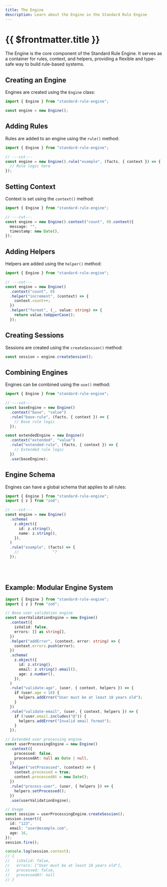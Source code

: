 ```yaml
---
title: The Engine
description: Learn about the Engine in the Standard Rule Engine
---
```


# {{ $frontmatter.title }}

The Engine is the core component of the Standard Rule Engine. It serves as a container for rules, context, and helpers, providing a flexible and type-safe way to build rule-based systems.

## Creating an Engine

Engines are created using the `Engine` class:

```ts
import { Engine } from "standard-rule-engine";

const engine = new Engine();
```

## Adding Rules

Rules are added to an engine using the `rule()` method:

```ts twoslash
import { Engine } from "standard-rule-engine";

// ---cut---
const engine = new Engine().rule("example", (facts, { context }) => {
  // Rule logic here
});
```

## Setting Context

Context is set using the `context()` method:

```ts twoslash
import { Engine } from "standard-rule-engine";

// ---cut---
const engine = new Engine().context("count", 0).context({
  message: "",
  timestamp: new Date(),
});
```

## Adding Helpers

Helpers are added using the `helper()` method:

```ts twoslash
import { Engine } from "standard-rule-engine";

// ---cut---
const engine = new Engine()
  .context("count", 0)
  .helper("increment", (context) => {
    context.count++;
  })
  .helper("format", (_, value: string) => {
    return value.toUpperCase();
  });
```

## Creating Sessions

Sessions are created using the `createSession()` method:

```ts
const session = engine.createSession();
```

## Combining Engines

Engines can be combined using the `use()` method:

```ts twoslash
import { Engine } from "standard-rule-engine";

// ---cut---
const baseEngine = new Engine()
  .context("base", "value")
  .rule("base-rule", (facts, { context }) => {
    // Base rule logic
  });

const extendedEngine = new Engine()
  .context("extended", "value")
  .rule("extended-rule", (facts, { context }) => {
    // Extended rule logic
  })
  .use(baseEngine);
```

## Engine Schema

Engines can have a global schema that applies to all rules:

```ts twoslash
import { Engine } from "standard-rule-engine";
import { z } from "zod";

// ---cut---
const engine = new Engine()
  .schema(
    z.object({
      id: z.string(),
      name: z.string(),
    }),
  )
  .rule("example", (facts) => {
    //               ^?
  });
```

<br>
<br>

## Example: Modular Engine System

```ts twoslash
import { Engine } from "standard-rule-engine";
import { z } from "zod";

// Base user validation engine
const userValidationEngine = new Engine()
  .context({
    isValid: false,
    errors: [] as string[],
  })
  .helper("addError", (context, error: string) => {
    context.errors.push(error);
  })
  .schema(
    z.object({
      id: z.string(),
      email: z.string().email(),
      age: z.number(),
    }),
  )
  .rule("validate-age", (user, { context, helpers }) => {
    if (user.age < 18) {
      helpers.addError("User must be at least 18 years old");
    }
  })
  .rule("validate-email", (user, { context, helpers }) => {
    if (!user.email.includes("@")) {
      helpers.addError("Invalid email format");
    }
  });

// Extended user processing engine
const userProcessingEngine = new Engine()
  .context({
    processed: false,
    processedAt: null as Date | null,
  })
  .helper("setProcessed", (context) => {
    context.processed = true;
    context.processedAt = new Date();
  })
  .rule("process-user", (user, { helpers }) => {
    helpers.setProcessed();
  })
  .use(userValidationEngine);

// Usage
const session = userProcessingEngine.createSession();
session.insert({
  id: "123",
  email: "user@example.com",
  age: 16,
});
session.fire();

console.log(session.context);
// {
//   isValid: false,
//   errors: ["User must be at least 18 years old"],
//   processed: false,
//   processedAt: null
// }
```

